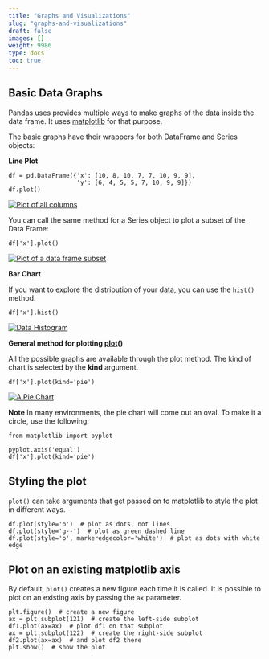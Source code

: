 ```yaml
---
title: "Graphs and Visualizations"
slug: "graphs-and-visualizations"
draft: false
images: []
weight: 9986
type: docs
toc: true
---
```


## Basic Data Graphs
Pandas uses provides multiple ways to make graphs of the data inside the data frame. It uses [matplotlib][1] for that purpose.

The basic graphs have their wrappers for both DataFrame and Series objects:

**Line Plot**

    df = pd.DataFrame({'x': [10, 8, 10, 7, 7, 10, 9, 9],
                       'y': [6, 4, 5, 5, 7, 10, 9, 9]})
    df.plot()
[![Plot of all columns][2]][2]

You can call the same method for a Series object to plot a subset of the Data Frame:

    df['x'].plot()

[![Plot of a data frame subset][3]][3]

**Bar Chart**

If you want to explore the distribution of your data, you can use the `hist()` method.


  
    df['x'].hist()

 [![Data Histogram][4]][4]

**General method for plotting [plot][5]()**

All the possible graphs are available through the plot method. The kind of chart is selected by the **kind** argument.

    df['x'].plot(kind='pie')

[![A Pie Chart][6]][6]

**Note** In many environments, the pie chart will come out an oval. To make it a circle, use the following:

    from matplotlib import pyplot

    pyplot.axis('equal')
    df['x'].plot(kind='pie')



  [1]: http://matplotlib.org
  [2]: http://i.stack.imgur.com/Uv0DM.png
  [3]: http://i.stack.imgur.com/ihF5F.png
  [4]: http://i.stack.imgur.com/ZPHMa.png
  [5]: http://pandas.pydata.org/pandas-docs/stable/generated/pandas.DataFrame.plot.html
  [6]: http://i.stack.imgur.com/wYn6a.png

## Styling the plot
`plot()` can take arguments that get passed on to matplotlib to style the plot in different ways.

    df.plot(style='o')  # plot as dots, not lines
    df.plot(style='g--')  # plot as green dashed line
    df.plot(style='o', markeredgecolor='white')  # plot as dots with white edge

## Plot on an existing matplotlib axis
By default, `plot()` creates a new figure each time it is called. It is possible to plot on an existing axis by passing the `ax` parameter.

    plt.figure()  # create a new figure
    ax = plt.subplot(121)  # create the left-side subplot
    df1.plot(ax=ax)  # plot df1 on that subplot
    ax = plt.subplot(122)  # create the right-side subplot
    df2.plot(ax=ax)  # and plot df2 there
    plt.show()  # show the plot


